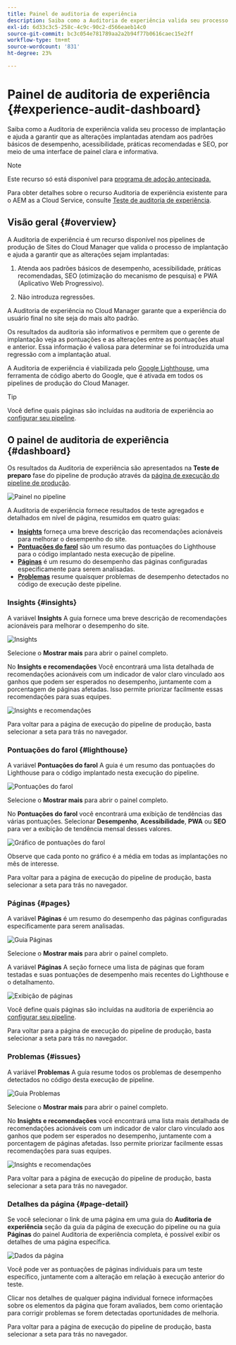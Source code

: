```yaml
---
title: Painel de auditoria de experiência
description: Saiba como a Auditoria de experiência valida seu processo de implantação e ajuda a garantir que as alterações implantadas atendam aos padrões básicos de desempenho, acessibilidade, práticas recomendadas e SEO, por meio de uma interface de painel clara e informativa.
exl-id: 6d33c3c5-258c-4c9c-90c2-d566eaeb14c0
source-git-commit: bc3c054e781789aa2a2b94f77b0616caec15e2ff
workflow-type: tm+mt
source-wordcount: '831'
ht-degree: 23%

---
```


# Painel de auditoria de experiência {#experience-audit-dashboard}


Saiba como a Auditoria de experiência valida seu processo de implantação e ajuda a garantir que as alterações implantadas atendam aos padrões básicos de desempenho, acessibilidade, práticas recomendadas e SEO, por meio de uma interface de painel clara e informativa.

>[!NOTE]
>
>Este recurso só está disponível para [programa de adoção antecipada.](/help/implementing/cloud-manager/release-notes/current.md#early-adoption)
>
>Para obter detalhes sobre o recurso Auditoria de experiência existente para o AEM as a Cloud Service, consulte [Teste de auditoria de experiência](/help/implementing/cloud-manager/experience-audit-testing.md).

## Visão geral {#overview}

A Auditoria de experiência é um recurso disponível nos pipelines de produção de Sites do Cloud Manager que valida o processo de implantação e ajuda a garantir que as alterações sejam implantadas:

1. Atenda aos padrões básicos de desempenho, acessibilidade, práticas recomendadas, SEO (otimização do mecanismo de pesquisa) e PWA (Aplicativo Web Progressivo).

1. Não introduza regressões.

A Auditoria de experiência no Cloud Manager garante que a experiência do usuário final no site seja do mais alto padrão.

Os resultados da auditoria são informativos e permitem que o gerente de implantação veja as pontuações e as alterações entre as pontuações atual e anterior. Essa informação é valiosa para determinar se foi introduzida uma regressão com a implantação atual.

A Auditoria de experiência é viabilizada pelo [Google Lighthouse](https://developer.chrome.com/docs/lighthouse/overview/), uma ferramenta de código aberto do Google, que é ativada em todos os pipelines de produção do Cloud Manager.

>[!TIP]
>
>Você define quais páginas são incluídas na auditoria de experiência ao [configurar seu pipeline](/help/implementing/cloud-manager/configuring-pipelines/configuring-production-pipelines.md#full-stack-code).

## O painel de auditoria de experiência {#dashboard}

Os resultados da Auditoria de experiência são apresentados na **Teste de preparo** fase do pipeline de produção através da [página de execução do pipeline de produção](/help/implementing/cloud-manager/deploy-code.md).

![Painel no pipeline](assets/dashboard.png)

A Auditoria de experiência fornece resultados de teste agregados e detalhados em nível de página, resumidos em quatro guias:

* **[Insights](#insights)** forneça uma breve descrição das recomendações acionáveis para melhorar o desempenho do site.
* **[Pontuações do farol](#lighthouse)** são um resumo das pontuações do Lighthouse para o código implantado nesta execução de pipeline.
* **[Páginas](#pages)** é um resumo do desempenho das páginas configuradas especificamente para serem analisadas.
* **[Problemas](#issues)** resume quaisquer problemas de desempenho detectados no código de execução deste pipeline.

### Insights {#insights}

A variável **Insights** A guia fornece uma breve descrição de recomendações acionáveis para melhorar o desempenho do site.

![Insights](assets/insights.png)

Selecione o **Mostrar mais** para abrir o painel completo.

No **Insights e recomendações** Você encontrará uma lista detalhada de recomendações acionáveis com um indicador de valor claro vinculado aos ganhos que podem ser esperados no desempenho, juntamente com a porcentagem de páginas afetadas. Isso permite priorizar facilmente essas recomendações para suas equipes.

![Insights e recomendações](assets/insights-recommendations.png)

Para voltar para a página de execução do pipeline de produção, basta selecionar a seta para trás no navegador.

### Pontuações do farol {#lighthouse}

A variável **Pontuações do farol** A guia é um resumo das pontuações do Lighthouse para o código implantado nesta execução do pipeline.

![Pontuações do farol](assets/lighthouse.png)

Selecione o **Mostrar mais** para abrir o painel completo.

No **Pontuações do farol** você encontrará uma exibição de tendências das várias pontuações. Selecionar **Desempenho**, **Acessibilidade**, **PWA** ou **SEO** para ver a exibição de tendência mensal desses valores.

![Gráfico de pontuações do farol](assets/lighthouse-scores.png)

Observe que cada ponto no gráfico é a média em todas as implantações no mês de interesse.

Para voltar para a página de execução do pipeline de produção, basta selecionar a seta para trás no navegador.

### Páginas {#pages}

A variável **Páginas** é um resumo do desempenho das páginas configuradas especificamente para serem analisadas.

![Guia Páginas](assets/pages.png)

Selecione o **Mostrar mais** para abrir o painel completo.

A variável **Páginas** A seção fornece uma lista de páginas que foram testadas e suas pontuações de desempenho mais recentes do Lighthouse e o detalhamento.

![Exibição de páginas](assets/pages-view.png)

Você define quais páginas são incluídas na auditoria de experiência ao [configurar seu pipeline](/help/implementing/cloud-manager/configuring-pipelines/configuring-production-pipelines.md#full-stack-code).

Para voltar para a página de execução do pipeline de produção, basta selecionar a seta para trás no navegador.

### Problemas {#issues}

A variável **Problemas** A guia resume todos os problemas de desempenho detectados no código desta execução de pipeline.

![Guia Problemas](assets/issues.png)

Selecione o **Mostrar mais** para abrir o painel completo.

No **Insights e recomendações** você encontrará uma lista mais detalhada de recomendações acionáveis com um indicador de valor claro vinculado aos ganhos que podem ser esperados no desempenho, juntamente com a porcentagem de páginas afetadas. Isso permite priorizar facilmente essas recomendações para suas equipes.

![Insights e recomendações](assets/insights-recommendations.png)

Para voltar para a página de execução do pipeline de produção, basta selecionar a seta para trás no navegador.

### Detalhes da página {#page-detail}

Se você selecionar o link de uma página em uma guia do **Auditoria de experiência** seção da guia da página de execução do pipeline ou na guia **Páginas** do painel Auditoria de experiência completa, é possível exibir os detalhes de uma página específica.

![Dados da página ](assets/page-data.png)

Você pode ver as pontuações de páginas individuais para um teste específico, juntamente com a alteração em relação à execução anterior do teste.

Clicar nos detalhes de qualquer página individual fornece informações sobre os elementos da página que foram avaliados, bem como orientação para corrigir problemas se forem detectadas oportunidades de melhoria.

Para voltar para a página de execução do pipeline de produção, basta selecionar a seta para trás no navegador.
